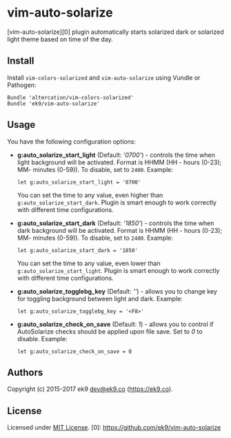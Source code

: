 vim-auto-solarize
=================

[vim-auto-solarize][0] plugin automatically starts solarized dark or solarized
light theme based on time of the day.

## Install

Install `vim-colors-solarized` and `vim-auto-solarize` using Vundle or
Pathogen:

```vim
Bundle 'altercation/vim-colors-solarized'
Bundle 'ek9/vim-auto-solarize'
```

## Usage

You have the following configuration options:

- **g:auto_solarize_start_light** (Default: *'0700'*) - controls the time when
  light background will be activated. Format is HHMM (HH - hours (0-23); MM-
  minutes (0-59)). To disable, set to `2400`. Example:

   ```vim
   let g:auto_solarize_start_light = '0700'
   ```

   You can set the time to any value, even higher than
   `g:auto_solarize_start_dark`. Plugin is smart enough to work correctly with
   different time configurations.

- **g:auto_solarize_start_dark** (Default: *'1850'*) - controls the time when
  dark background will be activated. Format is HHMM (HH - hours (0-23); MM-
  minutes (0-59)). To disable, set to `2400`. Example:

     ```vim
    let g:auto_solarize_start_dark = '1850'
    ```

   You can set the time to any value, even lower than
   `g:auto_solarize_start_light`. Plugin is smart enough to work correctly with
   different time configurations.


- **g:auto_solarize_togglebg_key** (Default: *'<F8>'*) - allows you to change
  key for toggling background between light and dark. Example:

    ```vim
    let g:auto_solarize_togglebg_key = '<F8>'
    ```

- **g:auto_solarize_check_on_save** (Default: *1*) - allows you to control
  if AutoSolarize checks should be applied upon file save. Set to *0* to
  disable. Example:

    ```vim
    let g:auto_solarize_check_on_save = 0
    ```
## Authors

Copyright (c) 2015-2017 ek9 <dev@ek9.co> (https://ek9.co).

## License

Licensed under [MIT License](LICENSE).
[0]: https://github.com/ek9/vim-auto-solarize
